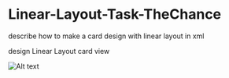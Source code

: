 # Linear-Layout-Task-TheChance
describe how to make a card design with linear layout in xml 

design Linear Layout card view

<img
  src="https://user-images.githubusercontent.com/69378912/224882325-a95e6219-3dfa-4c16-b8d7-b3c2e131526f.PNG"
  alt="Alt text"
  title="Card View"
  style="display: inline-block; margin: 0 auto; max-width: 600px  max-height: 600px">
